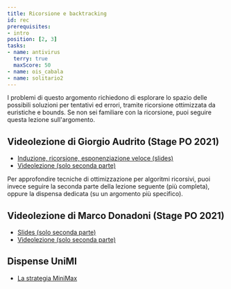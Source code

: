 ```yaml
---
title: Ricorsione e backtracking
id: rec
prerequisites:
- intro
position: [2, 3]
tasks:
- name: antivirus
  terry: true
  maxScore: 50
- name: ois_cabala
- name: solitario2
---
```

I problemi di questo argomento richiedono di esplorare lo spazio delle possibili soluzioni per tentativi ed errori, tramite ricorsione ottimizzata da euristiche e bounds. Se non sei familiare con la ricorsione, puoi seguire questa lezione sull'argomento.
## Videolezione di Giorgio Audrito (Stage PO 2021)

- [Induzione, ricorsione, esponenziazione veloce (slides)](https://wiki.olinfo.it/2021/ricorsione_fastexp.pdf)
- [Videolezione (solo seconda parte)](https://youtu.be/8sr5Of-Bb1s)

Per approfondire tecniche di ottimizzazione per algoritmi ricorsivi, puoi invece seguire la seconda parte della lezione seguente (più completa), oppure la dispensa dedicata (su un argomento più specifico).

## Videolezione di Marco Donadoni (Stage PO 2021)
- [Slides (solo seconda parte)](https://wiki.olinfo.it/2021/greedy_backtracking.pdf)
- [Videolezione (solo seconda parte)](https://youtu.be/Hrp7_O2LOh8)

## Dispense UniMI

- [La strategia MiniMax](https://wiki.olinfo.it/extra/unimi/minimax.pdf)
